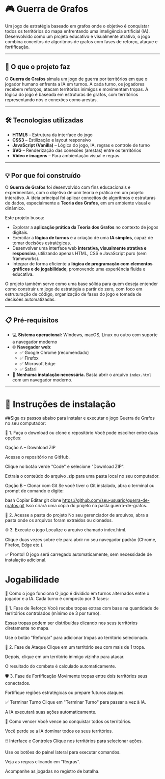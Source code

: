 # 🎮 Guerra de Grafos

Um jogo de estratégia baseado em grafos onde o objetivo é conquistar todos os territórios do mapa enfrentando uma inteligência artificial (IA). Desenvolvido como um projeto educativo e visualmente atrativo, o jogo combina conceitos de algoritmos de grafos com fases de reforço, ataque e fortificação.

---

## 📌 O que o projeto faz

O **Guerra de Grafos** simula um jogo de guerra por territórios em que o jogador humano enfrenta a IA em turnos. A cada turno, os jogadores recebem reforços, atacam territórios inimigos e movimentam tropas. A lógica do jogo é baseada em estruturas de grafos, com territórios representando nós e conexões como arestas.

---

## 🛠️ Tecnologias utilizadas

- **HTML5** – Estrutura da interface do jogo  
- **CSS3** – Estilização e layout responsivo  
- **JavaScript (Vanilla)** – Lógica do jogo, IA, regras e controle de turno  
- **SVG** – Renderização das conexões (arestas) entre os territórios  
- **Vídeo e imagens** – Para ambientação visual e regras  

---

## 💡 Por que foi construído

O **Guerra de Grafos** foi desenvolvido com fins educacionais e experimentais, com o objetivo de unir teoria e prática em um projeto interativo. A ideia principal foi aplicar conceitos de algoritmos e estruturas de dados, especialmente a **Teoria dos Grafos**, em um ambiente visual e dinâmico.

Este projeto busca:

- Explorar a **aplicação prática da Teoria dos Grafos** no contexto de jogos digitais.
- Exercitar a **lógica de turnos** e a criação de uma **IA simples**, capaz de tomar decisões estratégicas.
- Desenvolver uma interface web **interativa, visualmente atrativa e responsiva**, utilizando apenas HTML, CSS e JavaScript puro (sem frameworks).
- Integrar de forma eficiente a **lógica de programação com elementos gráficos e de jogabilidade**, promovendo uma experiência fluida e educativa.

O projeto também serve como uma base sólida para quem deseja entender como construir um jogo de estratégia a partir do zero, com foco em estruturação de código, organização de fases do jogo e tomada de decisões automatizadas.

---

## 📋 Pré-requisitos

- 💻 **Sistema operacional:** Windows, macOS, Linux ou outro com suporte a navegador moderno  
- 🌐 **Navegador web:**  
  - ✅ Google Chrome (recomendado)  
  - ✅ Firefox  
  - ✅ Microsoft Edge  
  - ✅ Safari  
- 📁 **Nenhuma instalação necessária.** Basta abrir o arquivo `index.html` com um navegador moderno.

---

# 🧭 Instruções de instalação

##Siga os passos abaixo para instalar e executar o jogo Guerra de Grafos no seu computador:

🔽 1. Faça o download ou clone o repositório
Você pode escolher entre duas opções:

Opção A – Download ZIP

Acesse o repositório no GitHub.

Clique no botão verde "Code" e selecione "Download ZIP".

Extraia o conteúdo do arquivo .zip para uma pasta local no seu computador.

Opção B – Clonar com Git
Se você tiver o Git instalado, abra o terminal ou prompt de comando e digite:

bash
Copiar
Editar
git clone https://github.com/seu-usuario/guerra-de-grafos.git
Isso criará uma cópia do projeto na pasta guerra-de-grafos.

📁 2. Acesse a pasta do projeto
No seu gerenciador de arquivos, abra a pasta onde os arquivos foram extraídos ou clonados.

🌐 3. Execute o jogo
Localize o arquivo chamado index.html.

Clique duas vezes sobre ele para abrir no seu navegador padrão (Chrome, Firefox, Edge etc.).

✅ Pronto! O jogo será carregado automaticamente, sem necessidade de instalação adicional.

# Jogabilidade

🧩 Como o jogo funciona
O jogo é dividido em turnos alternados entre o jogador e a IA. Cada turno é composto por 3 fases:

🔶 1. Fase de Reforço
Você recebe tropas extras com base na quantidade de territórios controlados (mínimo de 3 por turno).

Essas tropas podem ser distribuídas clicando nos seus territórios diretamente no mapa.

Use o botão "Reforçar" para adicionar tropas ao território selecionado.

🔺 2. Fase de Ataque
Clique em um território seu com mais de 1 tropa.

Depois, clique em um território inimigo vizinho para atacar.

O resultado do combate é calculado automaticamente.

🛡️ 3. Fase de Fortificação
Movimente tropas entre dois territórios seus conectados.

Fortifique regiões estratégicas ou prepare futuros ataques.

✅ Terminar Turno
Clique em "Terminar Turno" para passar a vez à IA.

A IA executará suas ações automaticamente.

🧠 Como vencer
Você vence ao conquistar todos os territórios.

Você perde se a IA dominar todos os seus territórios.

🖱️ Interface e Controles
Clique nos territórios para selecionar ações.

Use os botões do painel lateral para executar comandos.

Veja as regras clicando em "Regras".

Acompanhe as jogadas no registro de batalha.

